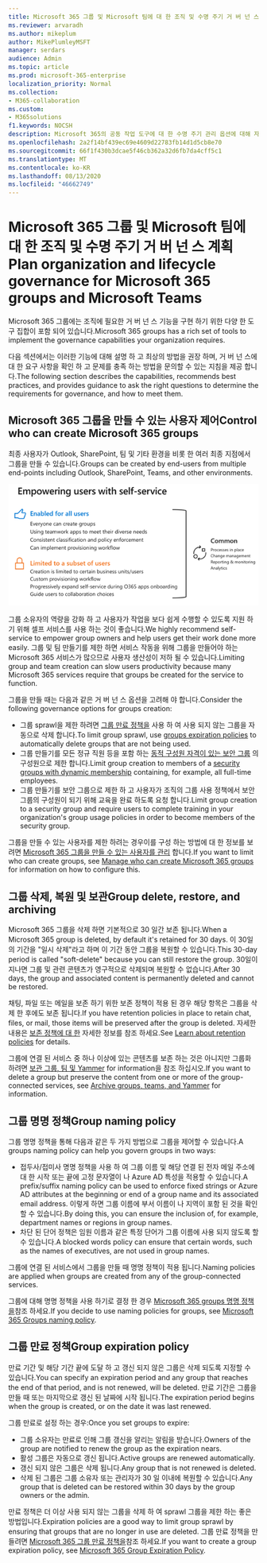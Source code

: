 ```yaml
---
title: Microsoft 365 그룹 및 Microsoft 팀에 대 한 조직 및 수명 주기 거 버 넌 스 계획
ms.reviewer: arvaradh
ms.author: mikeplum
author: MikePlumleyMSFT
manager: serdars
audience: Admin
ms.topic: article
ms.prod: microsoft-365-enterprise
localization_priority: Normal
ms.collection:
- M365-collaboration
ms.custom:
- M365solutions
f1.keywords: NOCSH
description: Microsoft 365의 공동 작업 도구에 대 한 수명 주기 관리 옵션에 대해 자세히 알아봅니다.
ms.openlocfilehash: 2a2f14bf439ec69e4609d22783fb14d1d5cb8e70
ms.sourcegitcommit: 66f1f430b3dcae5f46cb362a32d6fb7da4cff5c1
ms.translationtype: MT
ms.contentlocale: ko-KR
ms.lasthandoff: 08/13/2020
ms.locfileid: "46662749"
---
```

# <a name="plan-organization-and-lifecycle-governance-for-microsoft-365-groups-and-microsoft-teams"></a><span data-ttu-id="d798f-103">Microsoft 365 그룹 및 Microsoft 팀에 대 한 조직 및 수명 주기 거 버 넌 스 계획</span><span class="sxs-lookup"><span data-stu-id="d798f-103">Plan organization and lifecycle governance for Microsoft 365 groups and Microsoft Teams</span></span>

<span data-ttu-id="d798f-104">Microsoft 365 그룹에는 조직에 필요한 거 버 넌 스 기능을 구현 하기 위한 다양 한 도구 집합이 포함 되어 있습니다.</span><span class="sxs-lookup"><span data-stu-id="d798f-104">Microsoft 365 groups has a rich set of tools to implement the governance capabilities your organization requires.</span></span> 

<span data-ttu-id="d798f-105">다음 섹션에서는 이러한 기능에 대해 설명 하 고 최상의 방법을 권장 하며, 거 버 넌 스에 대 한 요구 사항을 확인 하 고 문제를 충족 하는 방법을 문의할 수 있는 지침을 제공 합니다.</span><span class="sxs-lookup"><span data-stu-id="d798f-105">The following section describes the capabilities, recommends best practices, and provides guidance to ask the right questions to determine the requirements for governance, and how to meet them.</span></span>

## <a name="control-who-can-create-microsoft-365-groups"></a><span data-ttu-id="d798f-106">Microsoft 365 그룹을 만들 수 있는 사용자 제어</span><span class="sxs-lookup"><span data-stu-id="d798f-106">Control who can create Microsoft 365 groups</span></span>

<span data-ttu-id="d798f-107">최종 사용자가 Outlook, SharePoint, 팀 및 기타 환경을 비롯 한 여러 최종 지점에서 그룹을 만들 수 있습니다.</span><span class="sxs-lookup"><span data-stu-id="d798f-107">Groups can be created by end-users from multiple end-points including Outlook, SharePoint, Teams, and other environments.</span></span>

![이미지 desc](../media/04.png)

<span data-ttu-id="d798f-109">그룹 소유자의 역량을 강화 하 고 사용자가 작업을 보다 쉽게 수행할 수 있도록 지원 하기 위해 셀프 서비스를 사용 하는 것이 좋습니다.</span><span class="sxs-lookup"><span data-stu-id="d798f-109">We highly recommend self-service to empower group owners and help users get their work done more easily.</span></span> <span data-ttu-id="d798f-110">그룹 및 팀 만들기를 제한 하면 서비스 작동을 위해 그룹을 만들어야 하는 Microsoft 365 서비스가 많으므로 사용자 생산성이 저하 될 수 있습니다.</span><span class="sxs-lookup"><span data-stu-id="d798f-110">Limiting group and team creation can slow users productivity because many Microsoft 365 services require that groups be created for the service to function.</span></span>

<span data-ttu-id="d798f-111">그룹을 만들 때는 다음과 같은 거 버 넌 스 옵션을 고려해 야 합니다.</span><span class="sxs-lookup"><span data-stu-id="d798f-111">Consider the following governance options for groups creation:</span></span>

- <span data-ttu-id="d798f-112">그룹 sprawl을 제한 하려면 [그룹 만료 정책을](microsoft-365-groups-expiration-policy.md) 사용 하 여 사용 되지 않는 그룹을 자동으로 삭제 합니다.</span><span class="sxs-lookup"><span data-stu-id="d798f-112">To limit group sprawl, use [groups expiration policies](microsoft-365-groups-expiration-policy.md) to automatically delete groups that are not being used.</span></span>
- <span data-ttu-id="d798f-113">그룹 만들기를 모든 정규 직원 등을 포함 하는 [동적 구성원 자격이 있는 보안 그룹](https://docs.microsoft.com/azure/active-directory/users-groups-roles/groups-create-rule) 의 구성원으로 제한 합니다.</span><span class="sxs-lookup"><span data-stu-id="d798f-113">Limit group creation to members of a [security groups with dynamic membership](https://docs.microsoft.com/azure/active-directory/users-groups-roles/groups-create-rule) containing, for example, all full-time employees.</span></span>
- <span data-ttu-id="d798f-114">그룹 만들기를 보안 그룹으로 제한 하 고 사용자가 조직의 그룹 사용 정책에서 보안 그룹의 구성원이 되기 위해 교육을 완료 하도록 요청 합니다.</span><span class="sxs-lookup"><span data-stu-id="d798f-114">Limit group creation to a security group and require users to complete training in your organization's group usage policies in order to become members of the security group.</span></span>

<span data-ttu-id="d798f-115">그룹을 만들 수 있는 사용자를 제한 하려는 경우이를 구성 하는 방법에 대 한 정보를 보려면 [Microsoft 365 그룹을 만들 수 있는 사용자를 관리](manage-creation-of-groups.md) 합니다.</span><span class="sxs-lookup"><span data-stu-id="d798f-115">If you want to limit who can create groups, see [Manage who can create Microsoft 365 groups](manage-creation-of-groups.md) for information on how to configure this.</span></span>

## <a name="group-delete-restore-and-archiving"></a><span data-ttu-id="d798f-116">그룹 삭제, 복원 및 보관</span><span class="sxs-lookup"><span data-stu-id="d798f-116">Group delete, restore, and archiving</span></span>

<span data-ttu-id="d798f-117">Microsoft 365 그룹을 삭제 하면 기본적으로 30 일간 보존 됩니다.</span><span class="sxs-lookup"><span data-stu-id="d798f-117">When a Microsoft 365 group is deleted, by default it's retained for 30 days.</span></span> <span data-ttu-id="d798f-118">이 30일의 기간을 "일시 삭제"라고 하며 이 기간 동안 그룹을 복원할 수 있습니다.</span><span class="sxs-lookup"><span data-stu-id="d798f-118">This 30-day period is called "soft-delete" because you can still restore the group.</span></span> <span data-ttu-id="d798f-119">30일이 지나면 그룹 및 관련 콘텐츠가 영구적으로 삭제되며 복원할 수 없습니다.</span><span class="sxs-lookup"><span data-stu-id="d798f-119">After 30 days, the group and associated content is permanently deleted and cannot be restored.</span></span>

<span data-ttu-id="d798f-120">채팅, 파일 또는 메일을 보존 하기 위한 보존 정책이 적용 된 경우 해당 항목은 그룹을 삭제 한 후에도 보존 됩니다.</span><span class="sxs-lookup"><span data-stu-id="d798f-120">If you have retention policies in place to retain chat, files, or mail, those items will be preserved after the group is deleted.</span></span> <span data-ttu-id="d798f-121">자세한 내용은 [보존 정책에 대 한](https://docs.microsoft.com/microsoft-365/compliance/retention-policies) 자세한 정보를 참조 하세요.</span><span class="sxs-lookup"><span data-stu-id="d798f-121">See [Learn about retention policies](https://docs.microsoft.com/microsoft-365/compliance/retention-policies) for details.</span></span>

<span data-ttu-id="d798f-122">그룹에 연결 된 서비스 중 하나 이상에 있는 콘텐츠를 보존 하는 것은 아니지만 그룹화 하려면 [보관 그룹, 팀 및 Yammer](end-life-cycle-groups-teams-sites-yammer.md) for information을 참조 하십시오.</span><span class="sxs-lookup"><span data-stu-id="d798f-122">If you want to delete a group but preserve the content from one or more of the group-connected services, see [Archive groups, teams, and Yammer](end-life-cycle-groups-teams-sites-yammer.md) for information.</span></span>

## <a name="group-naming-policy"></a><span data-ttu-id="d798f-123">그룹 명명 정책</span><span class="sxs-lookup"><span data-stu-id="d798f-123">Group naming policy</span></span>

<span data-ttu-id="d798f-124">그룹 명명 정책을 통해 다음과 같은 두 가지 방법으로 그룹을 제어할 수 있습니다.</span><span class="sxs-lookup"><span data-stu-id="d798f-124">A groups naming policy can help you govern groups in two ways:</span></span>

- <span data-ttu-id="d798f-125">접두사/접미사 명명 정책을 사용 하 여 그룹 이름 및 해당 연결 된 전자 메일 주소에 대 한 시작 또는 끝에 고정 문자열이 나 Azure AD 특성을 적용할 수 있습니다.</span><span class="sxs-lookup"><span data-stu-id="d798f-125">A prefix/suffix naming policy can be used to enforce fixed strings or Azure AD attributes at the beginning or end of a group name and its associated email address.</span></span> <span data-ttu-id="d798f-126">이렇게 하면 그룹 이름에 부서 이름이 나 지역이 포함 된 것을 확인할 수 있습니다.</span><span class="sxs-lookup"><span data-stu-id="d798f-126">By doing this, you can ensure the inclusion of, for example, department names or regions in group names.</span></span>
- <span data-ttu-id="d798f-127">차단 된 단어 정책은 임원 이름과 같은 특정 단어가 그룹 이름에 사용 되지 않도록 할 수 있습니다.</span><span class="sxs-lookup"><span data-stu-id="d798f-127">A blocked words policy can ensure that certain words, such as the names of executives, are not used in group names.</span></span>

<span data-ttu-id="d798f-128">그룹에 연결 된 서비스에서 그룹을 만들 때 명명 정책이 적용 됩니다.</span><span class="sxs-lookup"><span data-stu-id="d798f-128">Naming policies are applied when groups are created from any of the group-connected services.</span></span>

<span data-ttu-id="d798f-129">그룹에 대해 명명 정책을 사용 하기로 결정 한 경우 [Microsoft 365 groups 명명 정책을](groups-naming-policy.md)참조 하세요.</span><span class="sxs-lookup"><span data-stu-id="d798f-129">If you decide to use naming policies for groups, see [Microsoft 365 Groups naming policy](groups-naming-policy.md).</span></span>

## <a name="group-expiration-policy"></a><span data-ttu-id="d798f-130">그룹 만료 정책</span><span class="sxs-lookup"><span data-stu-id="d798f-130">Group expiration policy</span></span>

<span data-ttu-id="d798f-131">만료 기간 및 해당 기간 끝에 도달 하 고 갱신 되지 않은 그룹은 삭제 되도록 지정할 수 있습니다.</span><span class="sxs-lookup"><span data-stu-id="d798f-131">You can specify an expiration period and any group that reaches the end of that period, and is not renewed, will be deleted.</span></span> <span data-ttu-id="d798f-132">만료 기간은 그룹을 만들 때 또는 마지막으로 갱신 된 날짜에 시작 됩니다.</span><span class="sxs-lookup"><span data-stu-id="d798f-132">The expiration period begins when the group is created, or on the date it was last renewed.</span></span>

<span data-ttu-id="d798f-133">그룹 만료로 설정 하는 경우:</span><span class="sxs-lookup"><span data-stu-id="d798f-133">Once you set groups to expire:</span></span>
- <span data-ttu-id="d798f-134">그룹 소유자는 만료로 인해 그룹 갱신을 알리는 알림을 받습니다.</span><span class="sxs-lookup"><span data-stu-id="d798f-134">Owners of the group are notified to renew the group as the expiration nears.</span></span>
- <span data-ttu-id="d798f-135">활성 그룹은 자동으로 갱신 됩니다.</span><span class="sxs-lookup"><span data-stu-id="d798f-135">Active groups are renewed automatically.</span></span>
- <span data-ttu-id="d798f-136">갱신 되지 않은 그룹은 삭제 됩니다.</span><span class="sxs-lookup"><span data-stu-id="d798f-136">Any group that is not renewed is deleted.</span></span>
- <span data-ttu-id="d798f-137">삭제 된 그룹은 그룹 소유자 또는 관리자가 30 일 이내에 복원할 수 있습니다.</span><span class="sxs-lookup"><span data-stu-id="d798f-137">Any group that is deleted can be restored within 30 days by the group owners or the admin.</span></span>

<span data-ttu-id="d798f-138">만료 정책은 더 이상 사용 되지 않는 그룹을 삭제 하 여 sprawl 그룹을 제한 하는 좋은 방법입니다.</span><span class="sxs-lookup"><span data-stu-id="d798f-138">Expiration policies are a good way to limit group sprawl by ensuring that groups that are no longer in use are deleted.</span></span> <span data-ttu-id="d798f-139">그룹 만료 정책을 만들려면 [Microsoft 365 그룹 만료 정책을](microsoft-365-groups-expiration-policy.md)참조 하세요.</span><span class="sxs-lookup"><span data-stu-id="d798f-139">If you want to create a group expiration policy, see [Microsoft 365 Group Expiration Policy](microsoft-365-groups-expiration-policy.md).</span></span>
